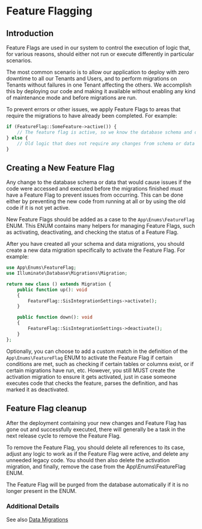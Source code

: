 # Feature Flagging

## Introduction

Feature Flags are used in our system to control the execution of logic that, for various reasons, should either not run or execute differently in particular scenarios.

The most common scenario is to allow our application to deploy with zero downtime to all our Tenants and Users, and to perform migrations on Tenants without failures in one Tenant affecting the others. We accomplish this by deploying our code and making it available without enabling any kind of maintenance mode and before migrations are run.

To prevent errors or other issues, we apply Feature Flags to areas that require the migrations to have already been completed. For example:

```php
if (FeatureFlag::SomeFeature->active()) {
    // The feature flag is active, so we know the database schema and data migrations have run, and the new logic is executed here.
} else {
    // Old logic that does not require any changes from schema or data migrations is executed here.
}
```

## Creating a New Feature Flag

Any change to the database schema or data that would cause issues if the code were accessed and executed before the migrations finished must have a Feature Flag to prevent issues from occurring. This can be done either by preventing the new code from running at all or by using the old code if it is not yet active.

New Feature Flags should be added as a case to the `App\Enums\FeatureFlag` ENUM. This ENUM contains many helpers for managing Feature Flags, such as activating, deactivating, and checking the status of a Feature Flag.

After you have created all your schema and data migrations, you should create a new data migration specifically to activate the Feature Flag. For example:

```php
use App\Enums\FeatureFlag;
use Illuminate\Database\Migrations\Migration;

return new class () extends Migration {
    public function up(): void
    {
        FeatureFlag::SisIntegrationSettings->activate();
    }

    public function down(): void
    {
        FeatureFlag::SisIntegrationSettings->deactivate();
    }
};
```

Optionally, you can choose to add a custom match in the definition of the `App\Enums\FeatureFlag` ENUM to activate the Feature Flag if certain conditions are met, such as checking if certain tables or columns exist, or if certain migrations have run, etc. However, you still MUST create the activation migration to ensure it gets activated, just in case someone executes code that checks the feature, parses the definition, and has marked it as deactivated.

## Feature Flag cleanup

After the deployment containing your new changes and Feature Flag has gone out and successfully executed, there will generally be a task in the next release cycle to remove the Feature Flag.

To remove the Feature Flag, you should delete all references to its case, adjust any logic to work as if the Feature Flag were active, and delete any unneeded legacy code. You should then also delete the activation migration, and finally, remove the case from the App\Enums\FeatureFlag ENUM.

The Feature Flag will be purged from the database automatically if it is no longer present in the ENUM.

### Additional Details

See also [Data Migrations](./data-migrations.md)